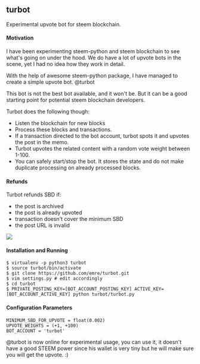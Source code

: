  ## turbot

Experimental upvote bot for steem blockchain.

#### Motivation

I have been experimenting steem-python and steem blockchain to see 
what's going on under the hood. We do have a lot of upvote bots in the scene,
yet I had no idea how they work in detail.

With the help of awesome steem-python package, I have managed to create
a simple upvote bot. @turbot

This bot is not the best bot available, and it won't be. But it can be a 
good starting point for potential steem blockchain developers.

Turbot does the following though:
- Listen the blockchain for new blocks
- Process these blocks and transactions.
- If a transaction directed to the bot account, turbot spots it and upvotes
the post in the memo.
- Turbot upvotes the related content with a random vote weight between 1-100.
- You can safely start/stop the bot. It stores the state and do not
make duplicate processing on already processed blocks.

#### Refunds

Turbot refunds SBD if:

- the post is archived
- the post is already upvoted
- transaction doesn't cover the minimum SBD
- the post URL is invalid

<img src="https://i.hizliresim.com/Qpv1L3.png">

#### Installation and Running

```
$ virtualenv -p python3 turbot
$ source turbot/bin/activate
$ git clone https://github.com/emre/turbot.git
$ vim settings.py # edit accordingly
$ cd turbot
$ PRIVATE_POSTING_KEY=[BOT_ACCOUNT_POSTING_KEY] ACTIVE_KEY=[BOT_ACCOUNT_ACTIVE_KEY] python turbot/turbot.py 
```

#### Configuration Parameters

```
MINIMUM_SBD_FOR_UPVOTE = float(0.002)
UPVOTE_WEIGHTS = (+1, +100)
BOT_ACCOUNT = 'turbot'
```

@turbot is now online for experimental usage, you can use it, it doesn't have a good STEEM power since
his wallet is very tiny but he will make sure you will get the upvote. :)

